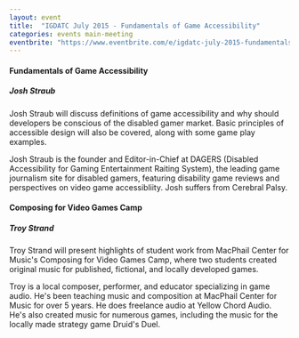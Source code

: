 ```yaml
---
layout: event
title:  "IGDATC July 2015 - Fundamentals of Game Accessibility"
categories: events main-meeting
eventbrite: "https://www.eventbrite.com/e/igdatc-july-2015-fundamentals-of-game-accessibility-tickets-17594074350?aff=ebdsoporgprofile"
---
```


#### Fundamentals of Game Accessibility
##### Josh Straub

Josh Straub will discuss definitions of game accessibility and why should developers be conscious of the disabled gamer market. Basic principles of accessible design will also be covered, along with some game play examples.

Josh Straub is the founder and Editor-in-Chief at DAGERS (Disabled Accessibility for Gaming Entertainment Raiting System), the leading game journalism site for disabled gamers, featuring disability game reviews and perspectives on video game accessibliity. Josh suffers from Cerebral Palsy.


#### Composing for Video Games Camp
##### Troy Strand

Troy Strand will present highlights of student work from MacPhail Center for Music's Composing for Video Games Camp, where two students created original music for published, fictional, and locally developed games.

Troy is a local composer, performer, and educator specializing in game audio. He's been teaching music and composition at MacPhail Center for Music for over 5 years. He does freelance audio at Yellow Chord Audio. He's also created music for numerous games, including the music for the locally made strategy game Druid's Duel.

